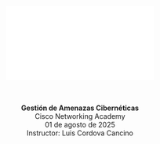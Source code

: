 <div align="center">

![Certificado Cisco - Gestión de Amenazas Cibernéticas](certificado_cyber_threat_management_2025.pdf)

<br>

**Gestión de Amenazas Cibernéticas**  
Cisco Networking Academy  
01 de agosto de 2025  
Instructor: Luis Cordova Cancino

</div>
